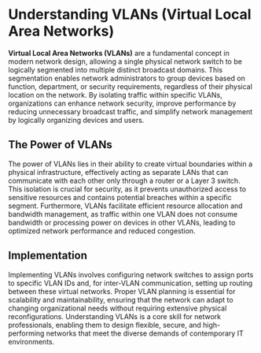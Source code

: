 # Understanding VLANs (Virtual Local Area Networks)

**Virtual Local Area Networks (VLANs)** are a fundamental concept in modern network design, allowing a single physical network switch to be logically segmented into multiple distinct broadcast domains. This segmentation enables network administrators to group devices based on function, department, or security requirements, regardless of their physical location on the network. By isolating traffic within specific VLANs, organizations can enhance network security, improve performance by reducing unnecessary broadcast traffic, and simplify network management by logically organizing devices and users.

## The Power of VLANs

The power of VLANs lies in their ability to create virtual boundaries within a physical infrastructure, effectively acting as separate LANs that can communicate with each other only through a router or a Layer 3 switch. This isolation is crucial for security, as it prevents unauthorized access to sensitive resources and contains potential breaches within a specific segment. Furthermore, VLANs facilitate efficient resource allocation and bandwidth management, as traffic within one VLAN does not consume bandwidth or processing power on devices in other VLANs, leading to optimized network performance and reduced congestion.

## Implementation

Implementing VLANs involves configuring network switches to assign ports to specific VLAN IDs and, for inter-VLAN communication, setting up routing between these virtual networks. Proper VLAN planning is essential for scalability and maintainability, ensuring that the network can adapt to changing organizational needs without requiring extensive physical reconfigurations. Understanding VLANs is a core skill for network professionals, enabling them to design flexible, secure, and high-performing networks that meet the diverse demands of contemporary IT environments.
